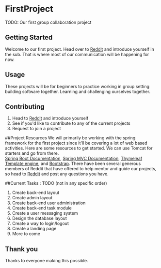 # FirstProject
TODO: Our first group collaboration project

## Getting Started
Welcome to our first project.  Head over to [Reddit](https://www.reddit.com/r/ProjectJava/) and introduce yourself in the sub.  That is where most of our communication will be happening for now.

## Usage
These projects will be for beginners to practice working in group setting building software together.  Learning and challenging ourselves together.  

## Contributing
1. Head to [Reddit](https://www.reddit.com/r/ProjectJava/) and introduce yourself
2. See if you'd like to contribute to any of the current projects
3. Request to join a project

##Project Resources
We will primarily be working with the spring framework for the first project since it'll be covering a lot of web based activities.  Here are some resources to get started.  We can use Tomcat for starters and go from there.  
[Spring Boot Documentation](http://docs.spring.io/spring-boot/docs/current-SNAPSHOT/reference/htmlsingle/), 
[Spring MVC Documentation](http://docs.spring.io/spring/docs/4.2.3.BUILD-SNAPSHOT/spring-framework-reference/htmlsingle), 
[Thymeleaf Template engine](http://www.thymeleaf.org/doc/tutorials/2.1/thymeleafspring.html), and
[Bootstrap](http://getbootstrap.com/).  There have been several generous members of Reddit that have offered to help mentor and guide our projects, so head to [Reddit](https://www.reddit.com/r/ProjectJava/) and post any questions you have.

##Current Tasks : TODO (not in any specific order)
1. Create back-end layout
2. Create admin layout
3. Create back-end user administration
4. Create back-end task module
5. Create a user messaging system
6. Design the database layout 
7. Create a way to login/logout
8. Create a landing page
9. More to come

## Thank you
Thanks to everyone making this possible.  
